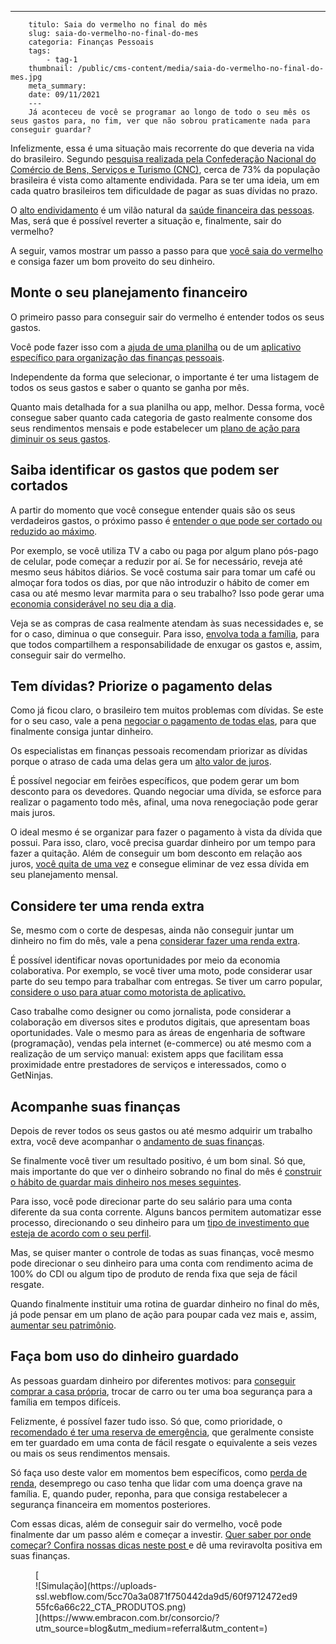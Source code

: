 ---
        titulo: Saia do vermelho no final do mês
        slug: saia-do-vermelho-no-final-do-mes
        categoria: Finanças Pessoais
        tags:
            - tag-1
        thumbnail: /public/cms-content/media/saia-do-vermelho-no-final-do-mes.jpg
        meta_summary: 
        date: 09/11/2021
        ---
        Já aconteceu de você se programar ao longo de todo o seu mês os seus gastos para, no fim, ver que não sobrou praticamente nada para conseguir guardar?

Infelizmente, essa é uma situação mais recorrente do que deveria na vida do brasileiro. Segundo [pesquisa realizada pela Confederação Nacional do Comércio de Bens, Serviços e Turismo (CNC)](https://agenciabrasil.ebc.com.br/economia/noticia/2021-08/cnc-percentual-de-familias-com-dividas-chega-729), cerca de 73% da população brasileira é vista como altamente endividada. Para se ter uma ideia, um em cada quatro brasileiros tem dificuldade de pagar as suas dívidas no prazo.

O [alto endividamento](https://www.embracon.com.br/blog/dicas-para-sair-das-dividas) é um vilão natural da [saúde financeira das pessoas](https://www.embracon.com.br/blog/entenda-como-e-possivel-manter-a-saude-financeira-da-sua-familia). Mas, será que é possível reverter a situação e, finalmente, sair do vermelho?

A seguir, vamos mostrar um passo a passo para que [você saia do vermelho](https://www.embracon.com.br/blog/as-dicas-mais-valiosas-para-sair-do-vermelho) e consiga fazer um bom proveito do seu dinheiro.

Monte o seu planejamento financeiro 
------------------------------------

O primeiro passo para conseguir sair do vermelho é entender todos os seus gastos.

Você pode fazer isso com a [ajuda de uma planilha](https://www.embracon.com.br/blog/como-criar-uma-planilha-de-planejamento-financeiro) ou de um [aplicativo específico para organização das finanças pessoais](https://www.embracon.com.br/blog/aplicativos-para-manter-suas-financas-em-ordem).

Independente da forma que selecionar, o importante é ter uma listagem de todos os seus gastos e saber o quanto se ganha por mês.

Quanto mais detalhada for a sua planilha ou app, melhor. Dessa forma, você consegue saber quanto cada categoria de gasto realmente consome dos seus rendimentos mensais e pode estabelecer um [plano de ação para diminuir os seus gastos](https://www.embracon.com.br/blog/como-economizar-nos-principais-gastos-da-vida).

Saiba identificar os gastos que podem ser cortados 
---------------------------------------------------

A partir do momento que você consegue entender quais são os seus verdadeiros gastos, o próximo passo é [entender o que pode ser cortado ou reduzido ao máximo](https://www.embracon.com.br/blog/como-identificar-e-eliminar-gastos-desnecessarios).

Por exemplo, se você utiliza TV a cabo ou paga por algum plano pós-pago de celular, pode começar a reduzir por aí. Se for necessário, reveja até mesmo seus hábitos diários. Se você costuma sair para tomar um café ou almoçar fora todos os dias, por que não introduzir o hábito de comer em casa ou até mesmo levar marmita para o seu trabalho? Isso pode gerar uma [economia considerável no seu dia a dia](https://www.embracon.com.br/blog/como-diminuir-o-impulso-de-comprar).

Veja se as compras de casa realmente atendam às suas necessidades e, se for o caso, diminua o que conseguir. Para isso, [envolva toda a família](https://www.embracon.com.br/blog/envolva-seus-filhos-nas-financas-da-familia), para que todos compartilhem a responsabilidade de enxugar os gastos e, assim, conseguir sair do vermelho.

Tem dívidas? Priorize o pagamento delas 
----------------------------------------

Como já ficou claro, o brasileiro tem muitos problemas com dívidas. Se este for o seu caso, vale a pena [negociar o pagamento de todas elas](https://www.embracon.com.br/blog/4-dicas-para-conseguir-uma-boa-negociacao-na-hora-de-adquirir-o-seu-bem), para que finalmente consiga juntar dinheiro.

Os especialistas em finanças pessoais recomendam priorizar as dívidas porque o atraso de cada uma delas gera um [alto valor de juros](https://www.embracon.com.br/blog/como-os-juros-afetam-a-sua-vida).

É possível negociar em feirões específicos, que podem gerar um bom desconto para os devedores. Quando negociar uma dívida, se esforce para realizar o pagamento todo mês, afinal, uma nova renegociação pode gerar mais juros.

O ideal mesmo é se organizar para fazer o pagamento à vista da dívida que possui. Para isso, claro, você precisa guardar dinheiro por um tempo para fazer a quitação. Além de conseguir um bom desconto em relação aos juros, [você quita de uma vez](https://www.embracon.com.br/blog/quitacao-de-financiamento-como-usar-a-carta-de-credito) e consegue eliminar de vez essa dívida em seu planejamento mensal.

Considere ter uma renda extra 
------------------------------

Se, mesmo com o corte de despesas, ainda não conseguir juntar um dinheiro no fim do mês, vale a pena [considerar fazer uma renda extra](https://www.embracon.com.br/blog/7-dicas-de-como-conseguir-uma-renda-extra).

É possível identificar novas oportunidades por meio da economia colaborativa. Por exemplo, se você tiver uma moto, pode considerar usar parte do seu tempo para trabalhar com entregas. Se tiver um carro popular, [considere o uso para atuar como motorista de aplicativo.](https://www.embracon.com.br/blog/usando-meu-carro-como-meio-de-fazer-uma-renda-extra)

Caso trabalhe como designer ou como jornalista, pode considerar a colaboração em diversos sites e produtos digitais, que apresentam boas oportunidades. Vale o mesmo para as áreas de engenharia de software (programação), vendas pela internet (e-commerce) ou até mesmo com a realização de um serviço manual: existem apps que facilitam essa proximidade entre prestadores de serviços e interessados, como o GetNinjas.

Acompanhe suas finanças 
------------------------

Depois de rever todos os seus gastos ou até mesmo adquirir um trabalho extra, você deve acompanhar o [andamento de suas finanças](https://www.embracon.com.br/blog/5-maneiras-simples-de-investir-seu-dinheiro).

Se finalmente você tiver um resultado positivo, é um bom sinal. Só que, mais importante do que ver o dinheiro sobrando no final do mês é [construir o hábito de guardar mais dinheiro nos meses seguintes](https://www.embracon.com.br/blog/comece-a-guardar-dinheiro-hoje-mesmo).

Para isso, você pode direcionar parte do seu salário para uma conta diferente da sua conta corrente. Alguns bancos permitem automatizar esse processo, direcionando o seu dinheiro para um [tipo de investimento que esteja de acordo com o seu perfil](https://www.embracon.com.br/blog/perfil-de-investidor-conheca-os-tipos-e-saiba-qual-e-o-seu).

Mas, se quiser manter o controle de todas as suas finanças, você mesmo pode direcionar o seu dinheiro para uma conta com rendimento acima de 100% do CDI ou algum tipo de produto de renda fixa que seja de fácil resgate.

Quando finalmente instituir uma rotina de guardar dinheiro no final do mês, já pode pensar em um plano de ação para poupar cada vez mais e, assim, [aumentar seu patrimônio](https://www.embracon.com.br/blog/5-formas-de-aumentar-seu-patrimonio-com-o-consorcio).

Faça bom uso do dinheiro guardado 
----------------------------------

As pessoas guardam dinheiro por diferentes motivos: para [conseguir comprar a casa própria](https://www.embracon.com.br/blog/como-conquistar-a-estabilidade-da-casa-propria), trocar de carro ou ter uma boa segurança para a família em tempos difíceis.

Felizmente, é possível fazer tudo isso. Só que, como prioridade, o [recomendado é ter uma reserva de emergência](https://www.embracon.com.br/blog/quando-usar-a-reserva-de-emergencia), que geralmente consiste em ter guardado em uma conta de fácil resgate o equivalente a seis vezes ou mais os seus rendimentos mensais.

Só faça uso deste valor em momentos bem específicos, como [perda de renda](https://www.embracon.com.br/blog/perda-de-renda-como-lidar), desemprego ou caso tenha que lidar com uma doença grave na família. E, quando puder, reponha, para que consiga restabelecer a segurança financeira em momentos posteriores.

Com essas dicas, além de conseguir sair do vermelho, você pode finalmente dar um passo além e começar a investir. [Quer saber por onde começar? Confira nossas dicas neste post ](https://www.embracon.com.br/blog/conheca-4-opcoes-para-quem-quer-comecar-a-investir)e dê uma reviravolta positiva em suas finanças.

<figure class="w-richtext-figure-type-image w-richtext-align-center">[<div>![Simulação](https://uploads-ssl.webflow.com/5cc70a3a0871f750442da9d5/60f9712472ed955fc6a66c22_CTA_PRODUTOS.png)</div>](https://www.embracon.com.br/consorcio/?utm_source=blog&utm_medium=referral&utm_content=)</figure>
        